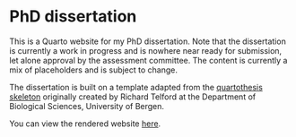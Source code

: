 # PhD dissertation

<!-- badges: start -->

<!-- badges: end -->

This is a Quarto website for my PhD dissertation. Note that the dissertation is currently a work in progress and is nowhere near ready for submission, let alone approval by the assessment committee. The content is currently a mix of placeholders and is subject to change.

The dissertation is built on a template adapted from the [quartothesis skeleton](https://github.com/biostats-r/quartothesis) originally created by Richard Telford at the Department of Biological Sciences, University of Bergen.

You can view the rendered website [here](https://aastedet.github.io/dissertation/).
